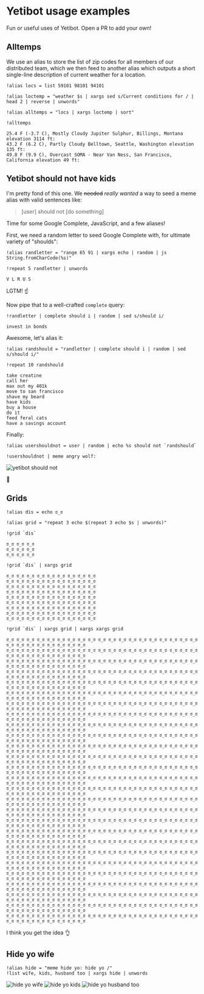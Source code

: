 # Yetibot usage examples

Fun or useful uses of Yetibot. Open a PR to add your own!

## Alltemps

We use an alias to store the list of zip codes for all members of our
distributed team, which we then feed to another alias which outputs a short
single-line description of current weather for a location.


```
!alias locs = list 59101 98101 94101

!alias loctemp = "weather $s | xargs sed s/Current conditions for / | head 2 | reverse | unwords"

!alias alltemps = "locs | xargs loctemp | sort"

!alltemps

25.4 F (-3.7 C), Mostly Cloudy Jupiter Sulphur, Billings, Montana elevation 3114 ft:
43.2 F (6.2 C), Partly Cloudy Belltown, Seattle, Washington elevation 135 ft:
49.8 F (9.9 C), Overcast SOMA - Near Van Ness, San Francisco, California elevation 49 ft:
```

## Yetibot should not have kids

I'm pretty fond of this one. We ~~needed~~ *really wanted* a way to seed a meme
alias with valid sentences like:

> [user] should not [do something]

Time for some Google Complete, JavaScript, and a few aliases!

First, we need a random letter to seed Google Complete with, for ultimate
variety of "shoulds":

```
!alias randletter = "range 65 91 | xargs echo | random | js String.fromCharCode(%s)"

!repeat 5 randletter | unwords

V L R U S
```

LGTM! ☝️

Now pipe that to a well-crafted `complete` query:

```
!randletter | complete should i | random | sed s/should i/

invest in bonds
```

Awesome, let's alias it:

```
!alias randshould = "randletter | complete should i | random | sed s/should i/"

!repeat 10 randshould

take creatine
call her
max out my 401k
move to san francisco
shave my beard
have kids
buy a house
do it
feed feral cats
have a savings account
```

Finally:

```
!alias usershouldnot = user | random | echo %s should not `randshould`

!usershouldnot | meme angry wolf:
```

![yetibot should not](http://i.imgflip.com/wx53f.jpg)

👏

## Grids

```
!alias dis = echo ಠ_ಠ

!alias grid = "repeat 3 echo $(repeat 3 echo $s | unwords)"

!grid `dis`

ಠ_ಠ ಠ_ಠ ಠ_ಠ
ಠ_ಠ ಠ_ಠ ಠ_ಠ
ಠ_ಠ ಠ_ಠ ಠ_ಠ

!grid `dis` | xargs grid

ಠ_ಠ ಠ_ಠ ಠ_ಠ ಠ_ಠ ಠ_ಠ ಠ_ಠ ಠ_ಠ ಠ_ಠ ಠ_ಠ
ಠ_ಠ ಠ_ಠ ಠ_ಠ ಠ_ಠ ಠ_ಠ ಠ_ಠ ಠ_ಠ ಠ_ಠ ಠ_ಠ
ಠ_ಠ ಠ_ಠ ಠ_ಠ ಠ_ಠ ಠ_ಠ ಠ_ಠ ಠ_ಠ ಠ_ಠ ಠ_ಠ
ಠ_ಠ ಠ_ಠ ಠ_ಠ ಠ_ಠ ಠ_ಠ ಠ_ಠ ಠ_ಠ ಠ_ಠ ಠ_ಠ
ಠ_ಠ ಠ_ಠ ಠ_ಠ ಠ_ಠ ಠ_ಠ ಠ_ಠ ಠ_ಠ ಠ_ಠ ಠ_ಠ
ಠ_ಠ ಠ_ಠ ಠ_ಠ ಠ_ಠ ಠ_ಠ ಠ_ಠ ಠ_ಠ ಠ_ಠ ಠ_ಠ
ಠ_ಠ ಠ_ಠ ಠ_ಠ ಠ_ಠ ಠ_ಠ ಠ_ಠ ಠ_ಠ ಠ_ಠ ಠ_ಠ
ಠ_ಠ ಠ_ಠ ಠ_ಠ ಠ_ಠ ಠ_ಠ ಠ_ಠ ಠ_ಠ ಠ_ಠ ಠ_ಠ
ಠ_ಠ ಠ_ಠ ಠ_ಠ ಠ_ಠ ಠ_ಠ ಠ_ಠ ಠ_ಠ ಠ_ಠ ಠ_ಠ

!grid `dis` | xargs grid | xargs xargs grid

ಠ_ಠ ಠ_ಠ ಠ_ಠ ಠ_ಠ ಠ_ಠ ಠ_ಠ ಠ_ಠ ಠ_ಠ ಠ_ಠ ಠ_ಠ ಠ_ಠ ಠ_ಠ ಠ_ಠ ಠ_ಠ ಠ_ಠ ಠ_ಠ ಠ_ಠ ಠ_ಠ ಠ_ಠ ಠ_ಠ ಠ_ಠ ಠ_ಠ ಠ_ಠ ಠ_ಠ ಠ_ಠ ಠ_ಠ ಠ_ಠ
ಠ_ಠ ಠ_ಠ ಠ_ಠ ಠ_ಠ ಠ_ಠ ಠ_ಠ ಠ_ಠ ಠ_ಠ ಠ_ಠ ಠ_ಠ ಠ_ಠ ಠ_ಠ ಠ_ಠ ಠ_ಠ ಠ_ಠ ಠ_ಠ ಠ_ಠ ಠ_ಠ ಠ_ಠ ಠ_ಠ ಠ_ಠ ಠ_ಠ ಠ_ಠ ಠ_ಠ ಠ_ಠ ಠ_ಠ ಠ_ಠ
ಠ_ಠ ಠ_ಠ ಠ_ಠ ಠ_ಠ ಠ_ಠ ಠ_ಠ ಠ_ಠ ಠ_ಠ ಠ_ಠ ಠ_ಠ ಠ_ಠ ಠ_ಠ ಠ_ಠ ಠ_ಠ ಠ_ಠ ಠ_ಠ ಠ_ಠ ಠ_ಠ ಠ_ಠ ಠ_ಠ ಠ_ಠ ಠ_ಠ ಠ_ಠ ಠ_ಠ ಠ_ಠ ಠ_ಠ ಠ_ಠ
ಠ_ಠ ಠ_ಠ ಠ_ಠ ಠ_ಠ ಠ_ಠ ಠ_ಠ ಠ_ಠ ಠ_ಠ ಠ_ಠ ಠ_ಠ ಠ_ಠ ಠ_ಠ ಠ_ಠ ಠ_ಠ ಠ_ಠ ಠ_ಠ ಠ_ಠ ಠ_ಠ ಠ_ಠ ಠ_ಠ ಠ_ಠ ಠ_ಠ ಠ_ಠ ಠ_ಠ ಠ_ಠ ಠ_ಠ ಠ_ಠ
ಠ_ಠ ಠ_ಠ ಠ_ಠ ಠ_ಠ ಠ_ಠ ಠ_ಠ ಠ_ಠ ಠ_ಠ ಠ_ಠ ಠ_ಠ ಠ_ಠ ಠ_ಠ ಠ_ಠ ಠ_ಠ ಠ_ಠ ಠ_ಠ ಠ_ಠ ಠ_ಠ ಠ_ಠ ಠ_ಠ ಠ_ಠ ಠ_ಠ ಠ_ಠ ಠ_ಠ ಠ_ಠ ಠ_ಠ ಠ_ಠ
ಠ_ಠ ಠ_ಠ ಠ_ಠ ಠ_ಠ ಠ_ಠ ಠ_ಠ ಠ_ಠ ಠ_ಠ ಠ_ಠ ಠ_ಠ ಠ_ಠ ಠ_ಠ ಠ_ಠ ಠ_ಠ ಠ_ಠ ಠ_ಠ ಠ_ಠ ಠ_ಠ ಠ_ಠ ಠ_ಠ ಠ_ಠ ಠ_ಠ ಠ_ಠ ಠ_ಠ ಠ_ಠ ಠ_ಠ ಠ_ಠ
ಠ_ಠ ಠ_ಠ ಠ_ಠ ಠ_ಠ ಠ_ಠ ಠ_ಠ ಠ_ಠ ಠ_ಠ ಠ_ಠ ಠ_ಠ ಠ_ಠ ಠ_ಠ ಠ_ಠ ಠ_ಠ ಠ_ಠ ಠ_ಠ ಠ_ಠ ಠ_ಠ ಠ_ಠ ಠ_ಠ ಠ_ಠ ಠ_ಠ ಠ_ಠ ಠ_ಠ ಠ_ಠ ಠ_ಠ ಠ_ಠ
ಠ_ಠ ಠ_ಠ ಠ_ಠ ಠ_ಠ ಠ_ಠ ಠ_ಠ ಠ_ಠ ಠ_ಠ ಠ_ಠ ಠ_ಠ ಠ_ಠ ಠ_ಠ ಠ_ಠ ಠ_ಠ ಠ_ಠ ಠ_ಠ ಠ_ಠ ಠ_ಠ ಠ_ಠ ಠ_ಠ ಠ_ಠ ಠ_ಠ ಠ_ಠ ಠ_ಠ ಠ_ಠ ಠ_ಠ ಠ_ಠ
ಠ_ಠ ಠ_ಠ ಠ_ಠ ಠ_ಠ ಠ_ಠ ಠ_ಠ ಠ_ಠ ಠ_ಠ ಠ_ಠ ಠ_ಠ ಠ_ಠ ಠ_ಠ ಠ_ಠ ಠ_ಠ ಠ_ಠ ಠ_ಠ ಠ_ಠ ಠ_ಠ ಠ_ಠ ಠ_ಠ ಠ_ಠ ಠ_ಠ ಠ_ಠ ಠ_ಠ ಠ_ಠ ಠ_ಠ ಠ_ಠ
ಠ_ಠ ಠ_ಠ ಠ_ಠ ಠ_ಠ ಠ_ಠ ಠ_ಠ ಠ_ಠ ಠ_ಠ ಠ_ಠ ಠ_ಠ ಠ_ಠ ಠ_ಠ ಠ_ಠ ಠ_ಠ ಠ_ಠ ಠ_ಠ ಠ_ಠ ಠ_ಠ ಠ_ಠ ಠ_ಠ ಠ_ಠ ಠ_ಠ ಠ_ಠ ಠ_ಠ ಠ_ಠ ಠ_ಠ ಠ_ಠ
ಠ_ಠ ಠ_ಠ ಠ_ಠ ಠ_ಠ ಠ_ಠ ಠ_ಠ ಠ_ಠ ಠ_ಠ ಠ_ಠ ಠ_ಠ ಠ_ಠ ಠ_ಠ ಠ_ಠ ಠ_ಠ ಠ_ಠ ಠ_ಠ ಠ_ಠ ಠ_ಠ ಠ_ಠ ಠ_ಠ ಠ_ಠ ಠ_ಠ ಠ_ಠ ಠ_ಠ ಠ_ಠ ಠ_ಠ ಠ_ಠ
ಠ_ಠ ಠ_ಠ ಠ_ಠ ಠ_ಠ ಠ_ಠ ಠ_ಠ ಠ_ಠ ಠ_ಠ ಠ_ಠ ಠ_ಠ ಠ_ಠ ಠ_ಠ ಠ_ಠ ಠ_ಠ ಠ_ಠ ಠ_ಠ ಠ_ಠ ಠ_ಠ ಠ_ಠ ಠ_ಠ ಠ_ಠ ಠ_ಠ ಠ_ಠ ಠ_ಠ ಠ_ಠ ಠ_ಠ ಠ_ಠ
ಠ_ಠ ಠ_ಠ ಠ_ಠ ಠ_ಠ ಠ_ಠ ಠ_ಠ ಠ_ಠ ಠ_ಠ ಠ_ಠ ಠ_ಠ ಠ_ಠ ಠ_ಠ ಠ_ಠ ಠ_ಠ ಠ_ಠ ಠ_ಠ ಠ_ಠ ಠ_ಠ ಠ_ಠ ಠ_ಠ ಠ_ಠ ಠ_ಠ ಠ_ಠ ಠ_ಠ ಠ_ಠ ಠ_ಠ ಠ_ಠ
ಠ_ಠ ಠ_ಠ ಠ_ಠ ಠ_ಠ ಠ_ಠ ಠ_ಠ ಠ_ಠ ಠ_ಠ ಠ_ಠ ಠ_ಠ ಠ_ಠ ಠ_ಠ ಠ_ಠ ಠ_ಠ ಠ_ಠ ಠ_ಠ ಠ_ಠ ಠ_ಠ ಠ_ಠ ಠ_ಠ ಠ_ಠ ಠ_ಠ ಠ_ಠ ಠ_ಠ ಠ_ಠ ಠ_ಠ ಠ_ಠ
ಠ_ಠ ಠ_ಠ ಠ_ಠ ಠ_ಠ ಠ_ಠ ಠ_ಠ ಠ_ಠ ಠ_ಠ ಠ_ಠ ಠ_ಠ ಠ_ಠ ಠ_ಠ ಠ_ಠ ಠ_ಠ ಠ_ಠ ಠ_ಠ ಠ_ಠ ಠ_ಠ ಠ_ಠ ಠ_ಠ ಠ_ಠ ಠ_ಠ ಠ_ಠ ಠ_ಠ ಠ_ಠ ಠ_ಠ ಠ_ಠ
ಠ_ಠ ಠ_ಠ ಠ_ಠ ಠ_ಠ ಠ_ಠ ಠ_ಠ ಠ_ಠ ಠ_ಠ ಠ_ಠ ಠ_ಠ ಠ_ಠ ಠ_ಠ ಠ_ಠ ಠ_ಠ ಠ_ಠ ಠ_ಠ ಠ_ಠ ಠ_ಠ ಠ_ಠ ಠ_ಠ ಠ_ಠ ಠ_ಠ ಠ_ಠ ಠ_ಠ ಠ_ಠ ಠ_ಠ ಠ_ಠ
ಠ_ಠ ಠ_ಠ ಠ_ಠ ಠ_ಠ ಠ_ಠ ಠ_ಠ ಠ_ಠ ಠ_ಠ ಠ_ಠ ಠ_ಠ ಠ_ಠ ಠ_ಠ ಠ_ಠ ಠ_ಠ ಠ_ಠ ಠ_ಠ ಠ_ಠ ಠ_ಠ ಠ_ಠ ಠ_ಠ ಠ_ಠ ಠ_ಠ ಠ_ಠ ಠ_ಠ ಠ_ಠ ಠ_ಠ ಠ_ಠ
ಠ_ಠ ಠ_ಠ ಠ_ಠ ಠ_ಠ ಠ_ಠ ಠ_ಠ ಠ_ಠ ಠ_ಠ ಠ_ಠ ಠ_ಠ ಠ_ಠ ಠ_ಠ ಠ_ಠ ಠ_ಠ ಠ_ಠ ಠ_ಠ ಠ_ಠ ಠ_ಠ ಠ_ಠ ಠ_ಠ ಠ_ಠ ಠ_ಠ ಠ_ಠ ಠ_ಠ ಠ_ಠ ಠ_ಠ ಠ_ಠ
ಠ_ಠ ಠ_ಠ ಠ_ಠ ಠ_ಠ ಠ_ಠ ಠ_ಠ ಠ_ಠ ಠ_ಠ ಠ_ಠ ಠ_ಠ ಠ_ಠ ಠ_ಠ ಠ_ಠ ಠ_ಠ ಠ_ಠ ಠ_ಠ ಠ_ಠ ಠ_ಠ ಠ_ಠ ಠ_ಠ ಠ_ಠ ಠ_ಠ ಠ_ಠ ಠ_ಠ ಠ_ಠ ಠ_ಠ ಠ_ಠ
ಠ_ಠ ಠ_ಠ ಠ_ಠ ಠ_ಠ ಠ_ಠ ಠ_ಠ ಠ_ಠ ಠ_ಠ ಠ_ಠ ಠ_ಠ ಠ_ಠ ಠ_ಠ ಠ_ಠ ಠ_ಠ ಠ_ಠ ಠ_ಠ ಠ_ಠ ಠ_ಠ ಠ_ಠ ಠ_ಠ ಠ_ಠ ಠ_ಠ ಠ_ಠ ಠ_ಠ ಠ_ಠ ಠ_ಠ ಠ_ಠ
ಠ_ಠ ಠ_ಠ ಠ_ಠ ಠ_ಠ ಠ_ಠ ಠ_ಠ ಠ_ಠ ಠ_ಠ ಠ_ಠ ಠ_ಠ ಠ_ಠ ಠ_ಠ ಠ_ಠ ಠ_ಠ ಠ_ಠ ಠ_ಠ ಠ_ಠ ಠ_ಠ ಠ_ಠ ಠ_ಠ ಠ_ಠ ಠ_ಠ ಠ_ಠ ಠ_ಠ ಠ_ಠ ಠ_ಠ ಠ_ಠ
ಠ_ಠ ಠ_ಠ ಠ_ಠ ಠ_ಠ ಠ_ಠ ಠ_ಠ ಠ_ಠ ಠ_ಠ ಠ_ಠ ಠ_ಠ ಠ_ಠ ಠ_ಠ ಠ_ಠ ಠ_ಠ ಠ_ಠ ಠ_ಠ ಠ_ಠ ಠ_ಠ ಠ_ಠ ಠ_ಠ ಠ_ಠ ಠ_ಠ ಠ_ಠ ಠ_ಠ ಠ_ಠ ಠ_ಠ ಠ_ಠ
ಠ_ಠ ಠ_ಠ ಠ_ಠ ಠ_ಠ ಠ_ಠ ಠ_ಠ ಠ_ಠ ಠ_ಠ ಠ_ಠ ಠ_ಠ ಠ_ಠ ಠ_ಠ ಠ_ಠ ಠ_ಠ ಠ_ಠ ಠ_ಠ ಠ_ಠ ಠ_ಠ ಠ_ಠ ಠ_ಠ ಠ_ಠ ಠ_ಠ ಠ_ಠ ಠ_ಠ ಠ_ಠ ಠ_ಠ ಠ_ಠ
ಠ_ಠ ಠ_ಠ ಠ_ಠ ಠ_ಠ ಠ_ಠ ಠ_ಠ ಠ_ಠ ಠ_ಠ ಠ_ಠ ಠ_ಠ ಠ_ಠ ಠ_ಠ ಠ_ಠ ಠ_ಠ ಠ_ಠ ಠ_ಠ ಠ_ಠ ಠ_ಠ ಠ_ಠ ಠ_ಠ ಠ_ಠ ಠ_ಠ ಠ_ಠ ಠ_ಠ ಠ_ಠ ಠ_ಠ ಠ_ಠ
ಠ_ಠ ಠ_ಠ ಠ_ಠ ಠ_ಠ ಠ_ಠ ಠ_ಠ ಠ_ಠ ಠ_ಠ ಠ_ಠ ಠ_ಠ ಠ_ಠ ಠ_ಠ ಠ_ಠ ಠ_ಠ ಠ_ಠ ಠ_ಠ ಠ_ಠ ಠ_ಠ ಠ_ಠ ಠ_ಠ ಠ_ಠ ಠ_ಠ ಠ_ಠ ಠ_ಠ ಠ_ಠ ಠ_ಠ ಠ_ಠ
ಠ_ಠ ಠ_ಠ ಠ_ಠ ಠ_ಠ ಠ_ಠ ಠ_ಠ ಠ_ಠ ಠ_ಠ ಠ_ಠ ಠ_ಠ ಠ_ಠ ಠ_ಠ ಠ_ಠ ಠ_ಠ ಠ_ಠ ಠ_ಠ ಠ_ಠ ಠ_ಠ ಠ_ಠ ಠ_ಠ ಠ_ಠ ಠ_ಠ ಠ_ಠ ಠ_ಠ ಠ_ಠ ಠ_ಠ ಠ_ಠ
ಠ_ಠ ಠ_ಠ ಠ_ಠ ಠ_ಠ ಠ_ಠ ಠ_ಠ ಠ_ಠ ಠ_ಠ ಠ_ಠ ಠ_ಠ ಠ_ಠ ಠ_ಠ ಠ_ಠ ಠ_ಠ ಠ_ಠ ಠ_ಠ ಠ_ಠ ಠ_ಠ ಠ_ಠ ಠ_ಠ ಠ_ಠ ಠ_ಠ ಠ_ಠ ಠ_ಠ ಠ_ಠ ಠ_ಠ ಠ_ಠ
```

I think you get the idea :ok_hand:

## Hide yo wife

```
!alias hide = "meme hide yo: hide yo /"
!list wife, kids, husband too | xargs hide | unwords
```

![hide yo wife](http://i.imgflip.com/wx1cd.jpg "hide yo wife")
![hide yo kids](http://i.imgflip.com/wx1cb.jpg "hide yo kids")
![hide yo husband too](http://i.imgflip.com/wx1cc.jpg "hide yo husband too")
